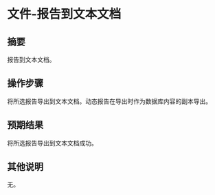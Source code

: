 # 文件-报告到文本文档

## 摘要

报告到文本文档。

## 操作步骤

将所选报告导出到文本文档。动态报告在导出时作为数据库内容的副本导出。

## 预期结果

将所选报告导出到文本文档成功。

## 其他说明

无。
